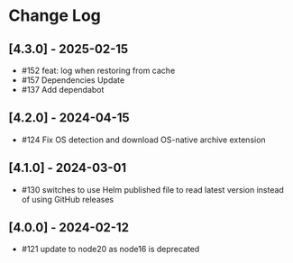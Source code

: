 # Change Log

## [4.3.0] - 2025-02-15

- #152 feat: log when restoring from cache
- #157 Dependencies Update
- #137 Add dependabot

## [4.2.0] - 2024-04-15

- #124 Fix OS detection and download OS-native archive extension

## [4.1.0] - 2024-03-01

- #130 switches to use Helm published file to read latest version instead of using GitHub releases

## [4.0.0] - 2024-02-12

- #121 update to node20 as node16 is deprecated
